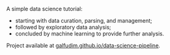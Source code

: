 A simple data science tutorial: 
- starting with data curation, parsing, and management; 
- followed by exploratory data analysis; 
- concluded by machine learning to provide further analysis. 

Project available at [galfudim.github.io/data-science-pipeline](galfudim.github.io/data-science-pipeline).